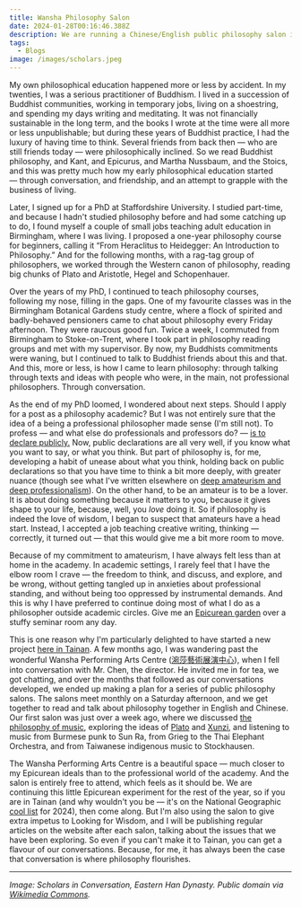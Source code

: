 ```yaml
---
title: Wansha Philosophy Salon
date: 2024-01-28T00:16:46.388Z
description: We are running a Chinese/English public philosophy salon in Tainan.
tags:
  - Blogs
image: /images/scholars.jpeg
---
```

My own philosophical education happened more or less by accident. In my twenties, I was a serious practitioner of Buddhism. I lived in a succession of Buddhist communities, working in temporary jobs, living on a shoestring, and spending my days writing and meditating. It was not financially sustainable in the long term, and the books I wrote at the time were all more or less unpublishable; but during these years of Buddhist practice, I had the luxury of having time to think. Several friends from back then — who are still friends today — were philosophically inclined. So we read Buddhist philosophy, and Kant, and Epicurus, and Martha Nussbaum, and the Stoics, and this was pretty much how my early philosophical education started — through conversation, and friendship, and an attempt to grapple with the business of living.  

Later, I signed up for a PhD at Staffordshire University. I studied part-time, and because I hadn't studied philosophy before and had some catching up to do, I found myself a couple of small jobs teaching adult education in Birmingham, where I was living. I proposed a one-year philosophy course for beginners, calling it “From Heraclitus to Heidegger: An Introduction to Philosophy.” And for the following months, with a rag-tag group of philosophers, we worked through the Western canon of philosophy, reading big chunks of Plato and Aristotle, Hegel and Schopenhauer.

Over the years of my PhD, I continued to teach philosophy courses, following my nose, filling in the gaps. One of my favourite classes was in the Birmingham Botanical Gardens study centre, where a flock of spirited and badly-behaved pensioners came to chat about philosophy every Friday afternoon. They were raucous good fun. Twice a week, I commuted from Birmingham to Stoke-on-Trent, where I took part in philosophy reading groups and met with my supervisor.  By now, my Buddhists commitments were waning, but I continued to talk to Buddhist friends about this and that. And this, more or less, is how I came to learn philosophy: through talking through texts and ideas with people who were, in the main, not professional philosophers. Through conversation.

As the end of my PhD loomed, I wondered about next steps. Should I apply for a post as a philosophy academic? But I was not entirely sure that the idea of a being a professional philosopher made sense (I'm still not). To profess — and what else do professionals and professors do? — [is to declare publicly.](https://www.willbuckingham.com/blog/amateurism-professionalism-and-the-art-of-creativity/) Now, public declarations are all very well, if you know what you want to say, or what you think. But part of philosophy is, for me, developing a habit of unease about what you think, holding back on public declarations so that you have time to think a bit more deeply, with greater nuance (though see what I've written elsewhere on [deep amateurism and deep professionalism](https://www.willbuckingham.com/blog/amateurism-professionalism-and-the-art-of-creativity/)). On the other hand, to be an amateur is to be a lover. It is about doing something because it matters to you, because it gives shape to your life, because, well, you _love_ doing it. So if philosophy is indeed the love of wisdom, I began to suspect that amateurs have a head start. Instead, I accepted a job teaching creative writing, thinking — correctly, it turned out — that this would give me a bit more room to move. 

Because of my commitment to amateurism, I have always felt less than at home in the academy. In academic settings, I rarely feel that I have the elbow room I crave — the freedom to think, and discuss, and explore, and be wrong, without getting tangled up in anxieties about professional standing, and without being too oppressed by instrumental demands. And this is why I have preferred to continue doing most of what I do as a philosopher outside academic circles. Give me an [Epicurean garden](https://www.lookingforwisdom.com/epicurus) over a stuffy seminar room any day.   

This is one reason why I'm particularly delighted to have started a new project [here in Tainan](https://www.lookingforwisdom.com/in-taiwan/). A few months ago, I was wandering past the wonderful Wansha Performing Arts Centre ([涴莎藝術展演中心](https://www.wsa.com.tw)), when I fell into conversation with Mr. Chen, the director. He invited me in for tea, we got chatting, and over the months that followed as our conversations developed, we ended up making a plan for a series of public philosophy salons. The salons meet monthly on a Saturday afternoon, and we get together to read and talk about philosophy together in English and Chinese. Our first salon was just over a week ago, where we discussed [the philosophy of music](https://www.lookingforwisdom.com/music-joy/), exploring the ideas of [Plato](https://www.lookingforwisdom.com/plato-part-one) and [Xunzi](https://www.lookingforwisdom.com/xunzi), and listening to music from Burmese punk to Sun Ra, from Grieg to the Thai Elephant Orchestra, and from Taiwanese indigenous music to Stockhausen.

The Wansha Performing Arts Centre is a beautiful space — much closer to my Epicurean ideals than to the professional world of the academy. And the salon is entirely free to attend, which feels as it should be. We are continuing this little Epicurean experiment for the rest of the year, so if you are in Tainan (and why wouldn't you be — it's on the National Geographic [cool list](https://www.nationalgeographic.com/culture/article/uk-cool-list-2024) for 2024), then come along. But I'm also using the salon to give extra impetus to Looking for Wisdom, and I will be publishing regular articles on the website after each salon, talking about the issues that we have been exploring. So even if you can't make it to Tainan, you can get a flavour of our conversations. Because, for me, it has always been the case that conversation is where philosophy flourishes.

--- 
*Image: Scholars in Conversation, Eastern Han Dynasty. Public domain via [Wikimedia Commons](https://commons.wikimedia.org/wiki/File:Gentlemen_in_conversation,_Eastern_Han_Dynasty.jpg).*